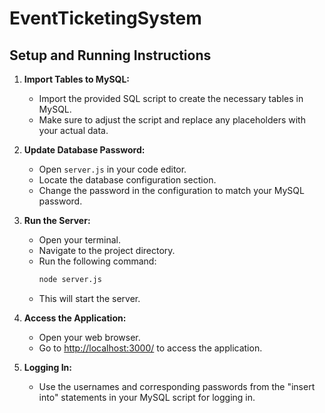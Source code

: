 # EventTicketingSystem

## Setup and Running Instructions

1. **Import Tables to MySQL:**
   - Import the provided SQL script to create the necessary tables in MySQL.
   - Make sure to adjust the script and replace any placeholders with your actual data.

2. **Update Database Password:**
   - Open `server.js` in your code editor.
   - Locate the database configuration section.
   - Change the password in the configuration to match your MySQL password.

3. **Run the Server:**
   - Open your terminal.
   - Navigate to the project directory.
   - Run the following command:
     ```bash
     node server.js
     ```
   - This will start the server.

4. **Access the Application:**
   - Open your web browser.
   - Go to [http://localhost:3000/](http://localhost:3000/) to access the application.

5. **Logging In:**
   - Use the usernames and corresponding passwords from the "insert into" statements in your MySQL script for logging in.
